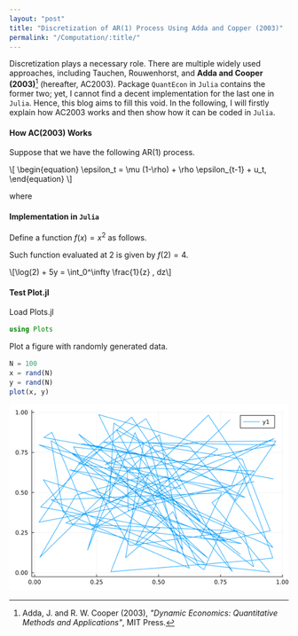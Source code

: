 ```yaml
---
layout: "post"
title: "Discretization of AR(1) Process Using Adda and Copper (2003)"
permalink: "/Computation/:title/"
---
```



Discretization plays a necessary role.
There are multiple widely used approaches, including Tauchen, Rouwenhorst, and **Adda and Cooper (2003)**[^1] (hereafter, AC2003).
Package `QuantEcon` in `Julia` contains the former two; yet, I cannot find a decent implementation for the last one in `Julia`.
Hence, this blog aims to fill this void.
In the following, I will firstly explain how AC2003 works and then show how it can be coded in `Julia`.

#### How AC(2003) Works

Suppose that we have the following AR(1) process.

\\[ \begin{equation} \epsilon_t = \mu (1-\rho) + \rho \epsilon_{t-1} + u_t, \end{equation} \\]

where

#### Implementation in `Julia`

Define a function $f(x) = x^2$ as follows.




Such function evaluated at 2 is given by $f(2) = 4$.

\\[\log(2) + 5y = \int_0^\infty \frac{1}{z} \, dz\\]

#### Test Plot.jl

Load Plots.jl

```julia
using Plots
```




Plot a figure with randomly generated data.

```julia
N = 100
x = rand(N)
y = rand(N)
plot(x, y)
```

![](/assets/figures/2021-08-04-discretization-of-AR(1)-process-using-Adda-and-Cooper-(2003)_3_1.png)



[^1]: Adda, J. and R. W. Cooper (2003), *"Dynamic Economics: Quantitative Methods and Applications"*, MIT Press.
